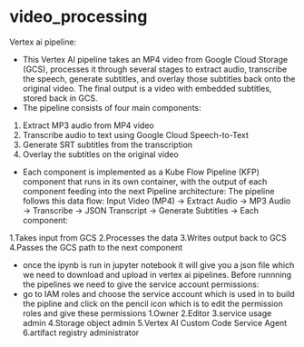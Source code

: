 # video_processing
Vertex ai pipeline:
- This Vertex AI pipeline takes an MP4 video from Google Cloud Storage (GCS), processes it through several stages to extract audio, transcribe the speech, generate subtitles, and overlay those subtitles back onto the original video. The final output is a video with embedded subtitles, stored back in GCS.
- The pipeline consists of four main components:
1. Extract MP3 audio from MP4 video
2. Transcribe audio to text using Google Cloud Speech-to-Text
3. Generate SRT subtitles from the transcription
4. Overlay the subtitles on the original video
- Each component is implemented as a Kube Flow Pipeline (KFP) component that runs in its own container, with the output of each component feeding into the next
Pipeline architecture:
The pipeline follows this data flow:
Input Video (MP4) → Extract Audio → MP3 Audio → Transcribe → JSON Transcript → Generate Subtitles →
Each component:

1.Takes input from GCS
2.Processes the data
3.Writes output back to GCS
4.Passes the GCS path to the next component
- once the ipynb is run in jupyter notebook it will give you a json file which we need to download and upload in vertex ai pipelines.
Before runnning the pipelines we need to give the service account permissions:
- go to IAM roles and choose the service account which is used in to build the pipline and click on the pencil icon which is to edit the permission roles and give these permissions
1.Owner
2.Editor
3.service usage admin
4.Storage object admin
5.Vertex AI Custom Code Service Agent
6.artifact registry administrator
